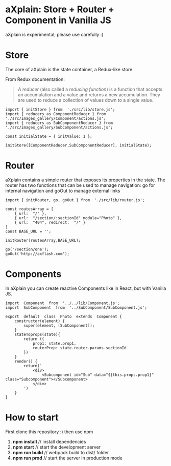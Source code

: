 # aXplain: Store + Router + Component in Vanilla JS

aXplain is experimental; please use carefully :)

# Store
The core of aXplain is the state container, a Redux-like store.

From Redux documentation:
> A _reducer_ (also called a _reducing function_) is a function that
> accepts an accumulation and a value and returns a new accumulation.
> They are used to reduce a collection of values down to a single value.

    import { initStore } from  './src/lib/store.js';
	import { reducers as ComponentReducer } from './src/images_gallery/Component/actions.js';
	import { reducers as SubComponentReducer } from './src/images_gallery/SubComponent/actions.js';
    
    const initialState = { initValue: 1 };
    
    initStore([ComponentReducer,SubComponentReducer], initialState);

# Router
aXplain contains a simple router that exposes its properties in the state. 
The router has two functions that can be used to manage navigation: go for internal navigation and goOut to manage external links
    
    import { initRouter, go, goOut } from  './src/lib/router.js';
    
    const routesArray = [
        { url:  "/" },
        { url:  "/section/:sectionId" module="Photo" },
        { url:  "404", redirect:  "/" }
    ]
    const BASE_URL = '';
    
    initRouter(routesArray,BASE_URL);
    
    go('/section/one');
    goOut('http://axflash.com');

# Components
In aXplain you can create reactive Components like in React, but with Vanilla JS.

    import  Component  from  '../../lib/Component.js';
    import  SubComponent  from  '../SubComponent/SubComponent.js';
    
    export  default  class  Photo  extends  Component {
        constructor(element) {
            super(element, [SubComponent]);
        }
        stateToprops(state){
            return ({
                prop1: state.prop1,
                routerProp: state.router.params.sectionId
            })
        }
        render() {
            return(`
                <div>
                    <Subcomponent id="Sub" data="${this.props.prop1}" class="Subcomponent"></Subcomponent>
                </div>
            ')
        }
    }


# How to start
First clone this repository :)
then use npm

 1. **npm install** // install dependencies
 2. **npm start** // start the development server
 3. **npm run build** // webpack build to dist/ folder
 4. **npm run prod** // start the server in production mode
